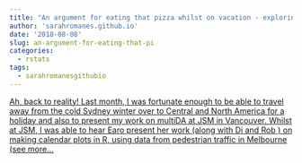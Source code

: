```yaml
---
title: "An argument for eating that pizza whilst on vacation - exploring the sugrrants package"
author: 'sarahromanes.github.io'
date: '2018-08-08'
slug: an-argument-for-eating-that-pi
categories:
  - rstats
tags:
  - sarahromanesgithubio
---
```


[Ah, back to reality! Last month, I was fortunate enough to be able to travel away from the cold Sydney winter over to Central and North America for a holiday and also to present my work on multiDA at JSM in Vancouver. Whilst at JSM, I was able to hear Earo present her work (along with Di and Rob ) on making calendar plots in R, using data from pedestrian traffic in Melbourne (see more...<click to read more>](https://sarahromanes.github.io/post/calendar-plots/)

